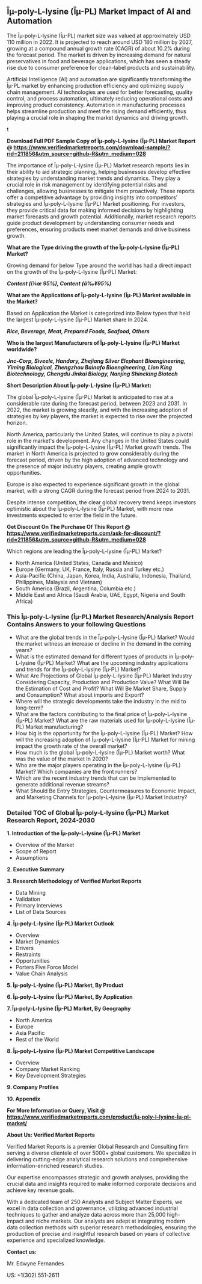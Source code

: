 <h2>Îµ-poly-L-lysine (Îµ-PL) Market Impact of AI and Automation</h2><p>The Îµ-poly-L-lysine (Îµ-PL) market size was valued at approximately USD 110 million in 2022. It is projected to reach around USD 180 million by 2027, growing at a compound annual growth rate (CAGR) of about 10.2% during the forecast period. The market is driven by increasing demand for natural preservatives in food and beverage applications, which has seen a steady rise due to consumer preference for clean-label products and sustainability.</p><p>Artificial Intelligence (AI) and automation are significantly transforming the Îµ-PL market by enhancing production efficiency and optimizing supply chain management. AI technologies are used for better forecasting, quality control, and process automation, ultimately reducing operational costs and improving product consistency. Automation in manufacturing processes helps streamline production and meet the rising demand efficiently, thus playing a crucial role in shaping the market dynamics and driving growth.</p>t</p><p id="" class=""><strong>Download Full PDF Sample Copy of Îµ-poly-L-lysine (Îµ-PL) Market Report @ <a href="https://www.verifiedmarketreports.com/download-sample/?rid=211856&utm_source=github-R&utm_medium=028" target="_blank">https://www.verifiedmarketreports.com/download-sample/?rid=211856&utm_source=github-R&utm_medium=028</a></strong></p><p>The importance of&nbsp;Îµ-poly-L-lysine (Îµ-PL) Market research reports lies in their ability to aid strategic planning, helping businesses develop effective strategies by understanding market trends and dynamics. They play a crucial role in risk management by identifying potential risks and challenges, allowing businesses to mitigate them proactively. These reports offer a competitive advantage by providing insights into competitors' strategies and Îµ-poly-L-lysine (Îµ-PL) Market positioning. For investors, they provide critical data for making informed decisions by highlighting market forecasts and growth potential. Additionally, market research reports guide product development by understanding consumer needs and preferences, ensuring products meet market demands and drive business growth.</p><p><strong>What are the&nbsp;Type driving the growth of the Îµ-poly-L-lysine (Îµ-PL) Market?</strong></p><p id="" class="">Growing demand for below Type around the world has had a direct impact on the growth of the Îµ-poly-L-lysine (Îµ-PL) Market:</p><em><strong>Content (ï¼œ 95%), Content (â‰¥95%)</strong></em></p><strong>What are the&nbsp;Applications&nbsp;of Îµ-poly-L-lysine (Îµ-PL) Market available in the Market?</strong></p><p id="" class="">Based on Application the Market is categorized into Below types that held the largest Îµ-poly-L-lysine (Îµ-PL) Market share In 2024.</p><em><strong>Rice, Beverage, Meat, Prepared Foods, Seafood, Others</strong></em></p><strong>Who is the largest Manufacturers of Îµ-poly-L-lysine (Îµ-PL) Market worldwide?</strong></p><p><em><strong>Jnc-Corp, Siveele, Handary, Zhejiang Silver Elephant Bioengineering, Yiming Biological, Zhengzhou Bainafo Bioengineering, Lion King Biotechnology, Chengdu Jinkai Biology, Nanjing Shineking Biotech</strong></em></p><p id="" class=""><strong>Short Description About Îµ-poly-L-lysine (Îµ-PL) Market:</strong></p><p>The global Îµ-poly-L-lysine (Îµ-PL) Market is anticipated to rise at a considerable rate during the forecast period, between 2023 and 2031. In 2022, the market is growing steadily, and with the increasing adoption of strategies by key players, the market is expected to rise over the projected horizon.</p><p>North America, particularly the United States, will continue to play a pivotal role in the market's development. Any changes in the United States could significantly impact the Îµ-poly-L-lysine (Îµ-PL) Market growth trends. The market in North America is projected to grow considerably during the forecast period, driven by the high adoption of advanced technology and the presence of major industry players, creating ample growth opportunities.</p><p>Europe is also expected to experience significant growth in the global market, with a strong CAGR during the forecast period from 2024 to 2031.</p><p>Despite intense competition, the clear global recovery trend keeps investors optimistic about the Îµ-poly-L-lysine (Îµ-PL) Market, with more new investments expected to enter the field in the future.</p><p id="" class=""><strong>Get Discount On The Purchase Of This Report @ <a href="https://www.verifiedmarketreports.com/ask-for-discount/?rid=211856&utm_source=github-R&utm_medium=028" target="_blank">https://www.verifiedmarketreports.com/ask-for-discount/?rid=211856&utm_source=github-R&utm_medium=028</a></strong></p>Which regions are leading the Îµ-poly-L-lysine (Îµ-PL) Market?</p><ul><li>North America (United States, Canada and Mexico)</li><li>Europe (Germany, UK, France, Italy, Russia and Turkey etc.)</li><li>Asia-Pacific (China, Japan, Korea, India, Australia, Indonesia, Thailand, Philippines, Malaysia and Vietnam)</li><li>South America (Brazil, Argentina, Columbia etc.)</li><li>Middle East and Africa (Saudi Arabia, UAE, Egypt, Nigeria and South Africa)</li></ul><h3 id="" class="">This Îµ-poly-L-lysine (Îµ-PL) Market Research/Analysis Report Contains Answers to your following Questions</h3><ul><li>What are the global trends in the Îµ-poly-L-lysine (Îµ-PL) Market? Would the market witness an increase or decline in the demand in the coming years?</li><li>What is the estimated demand for different types of products in Îµ-poly-L-lysine (Îµ-PL) Market? What are the upcoming industry applications and trends for the Îµ-poly-L-lysine (Îµ-PL) Market?</li><li>What Are Projections of Global Îµ-poly-L-lysine (Îµ-PL) Market Industry Considering Capacity, Production and Production Value? What Will Be the Estimation of Cost and Profit? What Will Be Market Share, Supply and Consumption? What about imports and Export?</li><li>Where will the strategic developments take the industry in the mid to long-term?</li><li>What are the factors contributing to the final price of Îµ-poly-L-lysine (Îµ-PL) Market? What are the raw materials used for Îµ-poly-L-lysine (Îµ-PL) Market manufacturing?</li><li>How big is the opportunity for the Îµ-poly-L-lysine (Îµ-PL) Market? How will the increasing adoption of Îµ-poly-L-lysine (Îµ-PL) Market for mining impact the growth rate of the overall market?</li><li>How much is the global Îµ-poly-L-lysine (Îµ-PL) Market worth? What was the value of the market In 2020?</li><li>Who are the major players operating in the Îµ-poly-L-lysine (Îµ-PL) Market? Which companies are the front runners?</li><li>Which are the recent industry trends that can be implemented to generate additional revenue streams?</li><li>What Should Be Entry Strategies, Countermeasures to Economic Impact, and Marketing Channels for Îµ-poly-L-lysine (Îµ-PL) Market Industry?</li></ul><h3 id="" class="">Detailed TOC of Global Îµ-poly-L-lysine (Îµ-PL) Market Research Report, 2024-2030</h3><p id="" class=""><strong>1. Introduction of the Îµ-poly-L-lysine (Îµ-PL) Market</strong></p><ul><li>Overview of the Market</li><li>Scope of Report</li><li>Assumptions</li></ul><p id="" class=""><strong>2. Executive Summary</strong></p><p id="" class=""><strong>3. Research Methodology of Verified Market Reports</strong></p><ul><li>Data Mining</li><li>Validation</li><li>Primary Interviews</li><li>List of Data Sources</li></ul><p id="" class=""><strong>4. Îµ-poly-L-lysine (Îµ-PL) Market Outlook</strong></p><ul><li>Overview</li><li>Market Dynamics</li><li>Drivers</li><li>Restraints</li><li>Opportunities</li><li>Porters Five Force Model</li><li>Value Chain Analysis</li></ul><p id="" class=""><strong>5. Îµ-poly-L-lysine (Îµ-PL) Market, By Product</strong></p><p id="" class=""><strong>6. Îµ-poly-L-lysine (Îµ-PL) Market, By Application</strong></p><p id="" class=""><strong>7. Îµ-poly-L-lysine (Îµ-PL) Market, By Geography</strong></p><ul><li>North America</li><li>Europe</li><li>Asia Pacific</li><li>Rest of the World</li></ul><p id="" class=""><strong>8. Îµ-poly-L-lysine (Îµ-PL) Market Competitive Landscape</strong></p><ul><li>Overview</li><li>Company Market Ranking</li><li>Key Development Strategies</li></ul><p id="" class=""><strong>9. Company Profiles</strong></p><p id="" class=""><strong>10. Appendix</strong></p><p id="" class=""><strong>For More Information or Query, Visit @ <a href="https://www.verifiedmarketreports.com/product/Îµ-poly-l-lysine-Îµ-pl-market/" target="_blank">https://www.verifiedmarketreports.com/product/Îµ-poly-l-lysine-Îµ-pl-market/</a></strong></p><p id="" class=""><strong>About Us: Verified Market Reports</strong></p><p id="" class="">Verified Market Reports is a premier Global Research and Consulting firm serving a diverse clientele of over 5000+ global customers. We specialize in delivering cutting-edge analytical research solutions and comprehensive information-enriched research studies.</p><p id="" class="">Our expertise encompasses strategic and growth analyses, providing the crucial data and insights required to make informed corporate decisions and achieve key revenue goals.</p><p id="" class="">With a dedicated team of 250 Analysts and Subject Matter Experts, we excel in data collection and governance, utilizing advanced industrial techniques to gather and analyze data across more than 25,000 high-impact and niche markets. Our analysts are adept at integrating modern data collection methods with superior research methodologies, ensuring the production of precise and insightful research based on years of collective experience and specialized knowledge.</p><p id="" class=""><strong>Contact us:</strong></p><p id="" class="">Mr. Edwyne Fernandes</p><p id="" class="">US: +1(302) 551-2611</p>